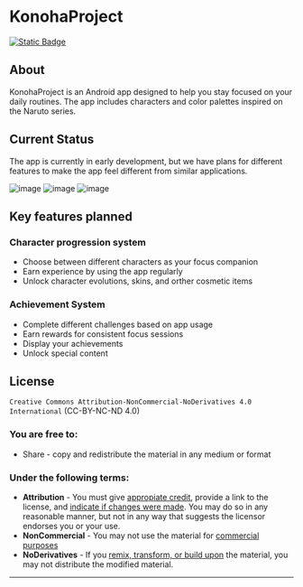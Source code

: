 # KonohaProject
[![Static Badge](https://img.shields.io/badge/CC_BY--NC--ND_4.0-blue?style=for-the-badge&color=gray)](https://github.com/Diegowh/KonohaProject/blob/main/LICENSE)

## About
KonohaProject is an Android app designed to help you stay focused on your daily routines. The app includes characters and color palettes inspired on the Naruto series.

## Current Status
The app is currently in early development, but we have plans for different features to make the app feel different from similar applications. 

![image](https://github.com/user-attachments/assets/50a486c6-27f2-4415-8010-9bda7f8db834) ![image](https://github.com/user-attachments/assets/a83adab4-bc22-406c-8ae8-db4881990ac2) ![image](https://github.com/user-attachments/assets/9be136e9-01b7-4a44-b9cd-3ad7bbcaf527)





## Key features planned

### Character progression system
- Choose between different characters as your focus companion
- Earn experience by using the app regularly
- Unlock character evolutions, skins, and orther cosmetic items

### Achievement System
- Complete different challenges based on app usage
- Earn rewards for consistent focus sessions
- Display your achievements
- Unlock special content

## License

`Creative Commons Attribution-NonCommercial-NoDerivatives 4.0 International` (CC-BY-NC-ND 4.0)

### You are free to:
  - Share - copy and redistribute the material in any medium or format
### Under the following terms:
  - **Attribution** - You must give [appropiate credit](https://creativecommons.org/licenses/by-nc-nd/4.0/deed.en#ref-appropriate-credit), provide a link to the license, and [indicate if changes were made](https://creativecommons.org/licenses/by-nc-nd/4.0/deed.en#ref-indicate-changes). You may do so in any reasonable manner, but not in any way that suggests the licensor endorses you or your use.
  - **NonCommercial** - You may not use the material for [commercial purposes](https://creativecommons.org/licenses/by-nc-nd/4.0/deed.en#ref-commercial-purposes)
  - **NoDerivatives** - If you [remix, transform, or build upon](https://creativecommons.org/licenses/by-nc-nd/4.0/deed.en#ref-some-kinds-of-mods) the material, you may not distribute the modified material.
  ---
